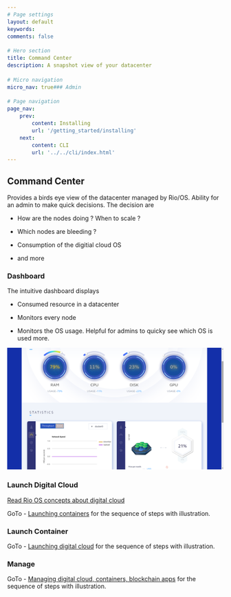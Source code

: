 ```yaml
---
# Page settings
layout: default
keywords:
comments: false

# Hero section
title: Command Center
description: A snapshot view of your datacenter

# Micro navigation
micro_nav: true### Admin

# Page navigation
page_nav:
    prev:
        content: Installing
        url: '/getting_started/installing'
    next:
        content: CLI
        url: '../../cli/index.html'
---
```


## Command Center

Provides a birds eye view of the datacenter managed by Rio/OS. Ability for an admin to make quick decisions. The decision are 

- How are the nodes doing ? When to scale ? 

- Which nodes are bleeding ?

- Consumption of the digitial cloud OS

- and more 

### Dashboard

The intuitive dashboard displays 

- Consumed resource in a datacenter

- Monitors every node 

- Monitors the OS usage. Helpful for admins to quicky see which OS is used more. 

![Infrastructure snapshot view](/doks-theme/assets/images/infra/snapshot.png)



### Launch Digital Cloud

[Read Rio OS concepts about digital cloud](../getting_started/index)

GoTo - [Launching containers](./container) for the sequence of steps with illustration.

### Launch Container

GoTo - [Launching digital cloud](./digitalcloud) for the sequence of steps with illustration.


### Manage 


GoTo - [Managing digital cloud, containers, blockchain apps](./container) for the sequence of steps with illustration.

